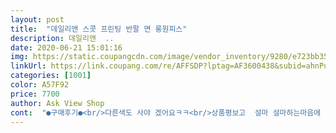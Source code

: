 ```yaml
---
layout: post 
title:  "데일리앤 스콧 프린팅 반팔 면 롱원피스" 
description: 데일리앤  ..
date: 2020-06-21 15:01:16 
img: https://static.coupangcdn.com/image/vendor_inventory/9280/e723bb3553a1f47922122c1b070a800eb405746be38526e096c6a7a8f63e.jpg 
linkUrl: https://link.coupang.com/re/AFFSDP?lptag=AF3600438&subid=ahnPublicAsk&pageKey=255587075&itemId=801787247&vendorItemId=5037505703&traceid=V0-113-d7cb43ec4b8f10e6 
categories: [1001] 
color: A57F92 
price: 7700 
author: Ask View Shop 
cont:  "●구매후기●<br/>다른색도 사야 겠어요ㅋㅋ<br/>상품평보고  설마 설마하는마음에 구매했는데 역시나입니다.<br/>.<br/><br/>앏아도  얇아도  너무얇아서 다른식구있음 집에서도 못입습니다... <br/><br/>여기 저기 보다가 디자인도 괜찮고 가격도 좋고      집에서 딸이랑 같이 입으려고 3벌 샀는데<br/>이번구매한상품은 완젼 실패네요.<br/>.<br/>ㅠ<br/>저희는 마음에 쏙드네요.<br/> 면재질도 좋고 품도 좋고 길이도 좋고<br/>천이 좀 거칠고 구김이 잘 가지만 시원하고 얇아서 여름에 입기 좋아요<br/>" 
---
```

